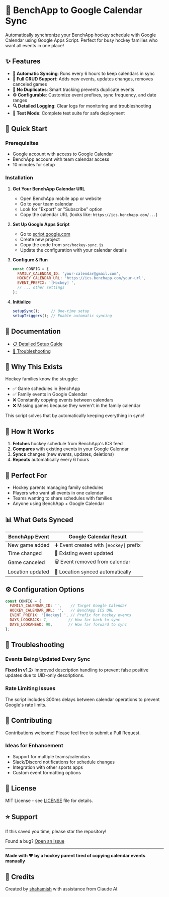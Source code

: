 # 🏒 BenchApp to Google Calendar Sync

Automatically synchronize your BenchApp hockey schedule with Google Calendar using Google Apps Script. Perfect for busy hockey families who want all events in one place!

## ✨ Features

- **🔄 Automatic Syncing**: Runs every 6 hours to keep calendars in sync
- **📅 Full CRUD Support**: Adds new events, updates changes, removes canceled games
- **🚫 No Duplicates**: Smart tracking prevents duplicate events
- **⚙️ Configurable**: Customize event prefixes, sync frequency, and date ranges
- **🔍 Detailed Logging**: Clear logs for monitoring and troubleshooting
- **🧪 Test Mode**: Complete test suite for safe deployment

## 🚀 Quick Start

### Prerequisites
- Google account with access to Google Calendar
- BenchApp account with team calendar access
- 10 minutes for setup

### Installation

1. **Get Your BenchApp Calendar URL**
   - Open BenchApp mobile app or website
   - Go to your team calendar
   - Look for "Export" or "Subscribe" option
   - Copy the calendar URL (looks like: `https://ics.benchapp.com/...`)

2. **Set Up Google Apps Script**
   - Go to [script.google.com](https://script.google.com)
   - Create new project
   - Copy the code from `src/hockey-sync.js`
   - Update the configuration with your calendar details

3. **Configure & Run**
   ```javascript
   const CONFIG = {
     FAMILY_CALENDAR_ID: 'your-calendar@gmail.com',
     HOCKEY_CALENDAR_URL: 'https://ics.benchapp.com/your-url',
     EVENT_PREFIX: '[Hockey] ',
     // ... other settings
   };
   ```

4. **Initialize**
   ```javascript
   setupSync();     // One-time setup
   setupTriggers(); // Enable automatic syncing
   ```

## 📖 Documentation

- [📋 Detailed Setup Guide](docs/setup-guide.md)
- [🔧 Troubleshooting](docs/troubleshooting.md)

## 🏒 Why This Exists

Hockey families know the struggle:
- ✅ Game schedules in BenchApp
- ✅ Family events in Google Calendar  
- ❌ Constantly copying events between calendars
- ❌ Missing games because they weren't in the family calendar

This script solves that by automatically keeping everything in sync!

## 🔧 How It Works

1. **Fetches** hockey schedule from BenchApp's ICS feed
2. **Compares** with existing events in your Google Calendar
3. **Syncs** changes (new events, updates, deletions)
4. **Repeats** automatically every 6 hours

## 🎯 Perfect For

- Hockey parents managing family schedules
- Players who want all events in one calendar
- Teams wanting to share schedules with families
- Anyone using BenchApp + Google Calendar

## 📊 What Gets Synced

| BenchApp Event | Google Calendar Result |
|----------------|------------------------|
| New game added | ➕ Event created with `[Hockey]` prefix |
| Time changed | 📝 Existing event updated |
| Game canceled | 🗑️ Event removed from calendar |
| Location updated | 📍 Location synced automatically |

## ⚙️ Configuration Options

```javascript
const CONFIG = {
  FAMILY_CALENDAR_ID: '',    // Target Google Calendar
  HOCKEY_CALENDAR_URL: '',   // BenchApp ICS URL
  EVENT_PREFIX: '[Hockey] ', // Prefix for hockey events
  DAYS_LOOKBACK: 7,         // How far back to sync
  DAYS_LOOKAHEAD: 90,       // How far forward to sync
};
```

## 🐛 Troubleshooting

### Events Being Updated Every Sync
**Fixed in v1.2:** Improved description handling to prevent false positive updates due to UID-only descriptions.

### Rate Limiting Issues  
The script includes 300ms delays between calendar operations to prevent Google's rate limits.

## 🤝 Contributing

Contributions welcome! Please feel free to submit a Pull Request.

### Ideas for Enhancement
- Support for multiple teams/calendars
- Slack/Discord notifications for schedule changes
- Integration with other sports apps
- Custom event formatting options

## 📜 License

MIT License - see [LICENSE](LICENSE) file for details.

## ⭐ Support

If this saved you time, please star the repository! 

Found a bug? [Open an issue](../../issues)

---

**Made with ❤️ by a hockey parent tired of copying calendar events manually**

## 🙏 Credits

Created by [shahamish](https://github.com/shahamish) with assistance from Claude AI.

